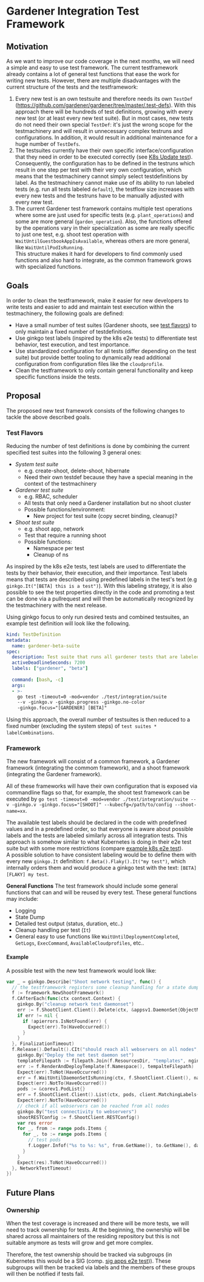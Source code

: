 # Gardener Integration Test Framework

## Motivation
As we want to improve our code coverage in the next months, we will need a simple and easy to use test framework.
The current testframework already contains a lot of general test functions that ease the work for writing new tests.
However, there are multiple disadvantages with the current structure of the tests and the testframework:
1. Every new test is an own testsuite and therefore needs its own `TestDef` (https://github.com/gardener/gardener/tree/master/.test-defs). With this approach there will be hundreds of test definitions, growing with every new test (or at least every new test suite).
  But in most cases, new tests do not need their own special `TestDef`: it's just the wrong scope for the testmachinery and will result in unnecessary complex testruns and configurations. In addition, it would result in additional maintenance for a huge number of `TestDefs`.
2. The testsuites currently have their own specific interface/configuration that they need in order to be executed correctly (see [K8s Update test](../../.test-defs/ShootKubernetesUpdateTest.yaml#L14)).
  Consequently, the configuration has to be defined in the testruns which result in one step per test with their very own configuration, which means that the testmachinery cannot simply select testdefinitions by label.
  As the testmachinery cannot make use of its ability to run labeled tests (e.g. run all tests labeled `default`), the testflow size increases with every new tests and the testruns have to be manually adjusted with every new test.
3. The current Gardener test framework contains multiple test operations where some are just used for specific tests (e.g. `plant_operations`) and some are more general (`garden_operation`). Also, the functions offered by the operations vary in their specialization as some are really specific to just one test, e.g. shoot test operation with `WaitUntilGuestbookAppIsAvailable`, whereas others are more general, like `WaitUntilPodIsRunning`.<br>
  This structure makes it hard for developers to find commonly used functions and also hard to integrate, as the common framework grows with specialized functions.

## Goals
In order to clean the testframework, make it easier for new developers to write tests and easier to add and maintain test execution within the testmachinery, the following goals are defined:
- Have a small number of test suites (Gardener shoots, see [test flavors](#test_flavors)) to only maintain a fixed number of testdefinitions.
- Use ginkgo test labels (inspired by the k8s e2e tests) to differentiate test behavior, test execution, and test importance.
- Use standardized configuration for all tests (differ depending on the test suite) but provide better tooling to dynamically read additional configuration from configuration files like the `cloudprofile`.
- Clean the testframework to only contain general functionality and keep specific functions inside the tests.


## Proposal
The proposed new test framework consists of the following changes to tackle the above described goals.
​
### Test Flavors
Reducing the number of test definitions is done by ​combining the current specified test suites into the following 3 general ones:
- _System test suite_
  - e.g. create-shoot, delete-shoot, hibernate
  - Need their own testdef because they have a special meaning in the context of the testmachinery
- _Gardener test suite_
  - e.g. RBAC, scheduler
  - All tests that only need a Gardener installation but no shoot cluster
  - Possible functions/environment:
    - New project for test suite (copy secret binding, cleanup)?
- _Shoot test suite_
  - e.g. shoot app, network
  - Test that require a running shoot
  - Possible functions:
    - Namespace per test
    - Cleanup of ns


As inspired by the k8s e2e tests, test labels are used to differentiate the tests by their behavior, their execution, and their importance.
Test labels means that tests are described using predefined labels in the test's text (e.g `ginkgo.It("[BETA] this is a test")`).
With this labeling strategy, it is also possible to see the test properties directly in the code and promoting a test can be done via a pullrequest and will then be automatically recognized by the testmachinery with the next release.

Using ginkgo focus to only run desired tests and combined testsuites, an example test definition will look like the following.
```yaml
kind: TestDefinition
metadata:
  name: gardener-beta-suite
spec:
  description: Test suite that runs all gardener tests that are labeled as beta
  activeDeadlineSeconds: 7200
  labels: ["gardener", "beta"]
​
  command: [bash, -c]
  args:
  - >-
    go test -timeout=0 -mod=vendor ./test/integration/suite
    --v -ginkgo.v -ginkgo.progress -ginkgo.no-color
    -ginkgo.focus="[GARDENER] [BETA]"
```
Using this approach, the overall number of testsuites is then reduced to a fixed number (excluding the system steps) of `test suites * labelCombinations`.

### Framework
The new framework will consist of a common framework, a Gardener framework (integrating the commom framework), and a shoot framework (integrating the Gardener framework).

All of these frameworks will have their own configuration that is exposed via commandline flags so that, for example, the shoot test framework can be executed by `go test -timeout=0 -mod=vendor ./test/integration/suite --v -ginkgo.v -ginkgo.focus="[SHOOT]" --kubecfg=/path/to/config --shoot-name=xx`.

The available test labels should be declared in the code with predefined values and in a predefined order, so that everyone is aware about possible labels and the tests are labeled similarly across all integration tests. This approach is somehow similar to what Kubernetes is doing in their e2e test suite but with some more restrictions (compare [example k8s e2e test](https://github.com/kubernetes/kubernetes/blob/master/test/e2e/apps/deployment.go#L84)).<br>
A possible solution to have consistent labeling would be to define them with every new `ginkgo.It` definition: `f.Beta().Flaky().It("my test")`, which internally orders them and would produce a ginkgo test with the text: `[BETA] [FLAKY] my test`.


**General Functions**
The test framework should include some general functions that can and will be reused by every test.
These general functions may include:
​
- Logging
- State Dump
- Detailed test output (status, duration, etc..)
- Cleanup handling per test (`It`)
- General easy to use functions like `WaitUntilDeploymentCompleted`, `GetLogs`, `ExecCommand`, `AvailableCloudprofiles`, etc..
​
#### Example
A possible test with the new test framework would look like:
```go
var _ = ginkgo.Describe("Shoot network testing", func() {
  // the testframework registers some cleanup handling for a state dump on failure and maybe cleanup of created namespaces
  f := framework.NewShootFramework()
  f.CAfterEach(func(ctx context.Context) {
    ginkgo.By("cleanup network test daemonset")
    err := f.ShootClient.Client().Delete(ctx, &appsv1.DaemonSet{ObjectMeta: metav1.ObjectMeta{Name: name, Namespace: namespace}})
    if err != nil {
      if !apierrors.IsNotFound(err) {
        Expect(err).To(HaveOccurred())
      }
    }
  }, FinalizationTimeout)
  f.Release().Default().CIt("should reach all webservers on all nodes", func(ctx context.Context) {
    ginkgo.By("Deploy the net test daemon set")
    templateFilepath := filepath.Join(f.ResourcesDir, "templates", nginxTemplateName)
    err := f.RenderAndDeployTemplate(f.Namespace(), tempalteFilepath)
    Expect(err).ToNot(HaveOccurred())
    err = f.WaitUntilDaemonSetIsRunning(ctx, f.ShootClient.Client(), name, namespace)
    Expect(err).NotTo(HaveOccurred())
    pods := &corev1.PodList{}
    err = f.ShootClient.Client().List(ctx, pods, client.MatchingLabels{"app": "net-nginx"})
    Expect(err).NotTo(HaveOccurred())
    // check if all webservers can be reached from all nodes
    ginkgo.By("test connectivity to webservers")
    shootRESTConfig := f.ShootClient.RESTConfig()
    var res error
    for _, from := range pods.Items {
      for _, to := range pods.Items {
        // test pods
        f.Logger.Infof("%s to %s: %s", from.GetName(), to.GetName(), data)
      }
    }
    Expect(res).ToNot(HaveOccurred())
  }, NetworkTestTimeout)
})
```

## Future Plans

### Ownership
When the test coverage is increased and there will be more tests, we will need to track ownership for tests.
At the beginning, the ownership will be shared across all maintainers of the residing repository but this is not suitable anymore as tests will grow and get more complex.

Therefore, the test ownership should be tracked via subgroups (in Kubernetes this would be a SIG (comp. [sig apps e2e test](https://github.com/kubernetes/kubernetes/blob/master/test/e2e/apps/framework.go#L22))). These subgroups will then be tracked via labels and the members of these groups will then be notified if tests fail.